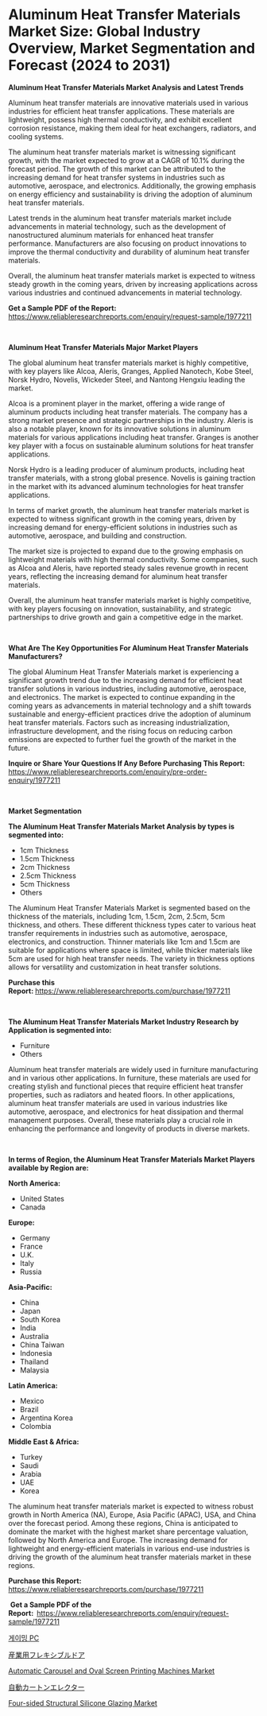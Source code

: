 <p><h1>Aluminum Heat Transfer Materials Market Size: Global Industry Overview, Market Segmentation and Forecast (2024 to 2031)</h1></p><p><strong>Aluminum Heat Transfer Materials Market Analysis and Latest Trends</strong></p>
<p><p>Aluminum heat transfer materials are innovative materials used in various industries for efficient heat transfer applications. These materials are lightweight, possess high thermal conductivity, and exhibit excellent corrosion resistance, making them ideal for heat exchangers, radiators, and cooling systems.</p><p>The aluminum heat transfer materials market is witnessing significant growth, with the market expected to grow at a CAGR of 10.1% during the forecast period. The growth of this market can be attributed to the increasing demand for heat transfer systems in industries such as automotive, aerospace, and electronics. Additionally, the growing emphasis on energy efficiency and sustainability is driving the adoption of aluminum heat transfer materials.</p><p>Latest trends in the aluminum heat transfer materials market include advancements in material technology, such as the development of nanostructured aluminum materials for enhanced heat transfer performance. Manufacturers are also focusing on product innovations to improve the thermal conductivity and durability of aluminum heat transfer materials.</p><p>Overall, the aluminum heat transfer materials market is expected to witness steady growth in the coming years, driven by increasing applications across various industries and continued advancements in material technology.</p></p>
<p><strong>Get a Sample PDF of the Report:&nbsp;</strong> <a href="https://www.reliableresearchreports.com/enquiry/request-sample/1977211">https://www.reliableresearchreports.com/enquiry/request-sample/1977211</a></p>
<p>&nbsp;</p>
<p><strong>Aluminum Heat Transfer Materials Major Market Players</strong></p>
<p><p>The global aluminum heat transfer materials market is highly competitive, with key players like Alcoa, Aleris, Granges, Applied Nanotech, Kobe Steel, Norsk Hydro, Novelis, Wickeder Steel, and Nantong Hengxiu leading the market. </p><p>Alcoa is a prominent player in the market, offering a wide range of aluminum products including heat transfer materials. The company has a strong market presence and strategic partnerships in the industry. Aleris is also a notable player, known for its innovative solutions in aluminum materials for various applications including heat transfer. Granges is another key player with a focus on sustainable aluminum solutions for heat transfer applications. </p><p>Norsk Hydro is a leading producer of aluminum products, including heat transfer materials, with a strong global presence. Novelis is gaining traction in the market with its advanced aluminum technologies for heat transfer applications. </p><p>In terms of market growth, the aluminum heat transfer materials market is expected to witness significant growth in the coming years, driven by increasing demand for energy-efficient solutions in industries such as automotive, aerospace, and building and construction.</p><p>The market size is projected to expand due to the growing emphasis on lightweight materials with high thermal conductivity. Some companies, such as Alcoa and Aleris, have reported steady sales revenue growth in recent years, reflecting the increasing demand for aluminum heat transfer materials.</p><p>Overall, the aluminum heat transfer materials market is highly competitive, with key players focusing on innovation, sustainability, and strategic partnerships to drive growth and gain a competitive edge in the market.</p></p>
<p>&nbsp;</p>
<p><strong>What Are The Key Opportunities For Aluminum Heat Transfer Materials Manufacturers?</strong></p>
<p><p>The global Aluminum Heat Transfer Materials market is experiencing a significant growth trend due to the increasing demand for efficient heat transfer solutions in various industries, including automotive, aerospace, and electronics. The market is expected to continue expanding in the coming years as advancements in material technology and a shift towards sustainable and energy-efficient practices drive the adoption of aluminum heat transfer materials. Factors such as increasing industrialization, infrastructure development, and the rising focus on reducing carbon emissions are expected to further fuel the growth of the market in the future.</p></p>
<p><strong>Inquire or Share Your Questions If Any Before Purchasing This Report:</strong> <a href="https://www.reliableresearchreports.com/enquiry/pre-order-enquiry/1977211">https://www.reliableresearchreports.com/enquiry/pre-order-enquiry/1977211</a></p>
<p>&nbsp;</p>
<p><strong>Market Segmentation</strong></p>
<p><strong>The Aluminum Heat Transfer Materials Market Analysis by types is segmented into:</strong></p>
<p><ul><li>1cm Thickness</li><li>1.5cm Thickness</li><li>2cm Thickness</li><li>2.5cm Thickness</li><li>5cm Thickness</li><li>Others</li></ul></p>
<p><p>The Aluminum Heat Transfer Materials Market is segmented based on the thickness of the materials, including 1cm, 1.5cm, 2cm, 2.5cm, 5cm thickness, and others. These different thickness types cater to various heat transfer requirements in industries such as automotive, aerospace, electronics, and construction. Thinner materials like 1cm and 1.5cm are suitable for applications where space is limited, while thicker materials like 5cm are used for high heat transfer needs. The variety in thickness options allows for versatility and customization in heat transfer solutions.</p></p>
<p><strong>Purchase this Report:&nbsp;</strong><a href="https://www.reliableresearchreports.com/purchase/1977211">https://www.reliableresearchreports.com/purchase/1977211</a></p>
<p>&nbsp;</p>
<p><strong>The Aluminum Heat Transfer Materials Market Industry Research by Application is segmented into:</strong></p>
<p><ul><li>Furniture</li><li>Others</li></ul></p>
<p><p>Aluminum heat transfer materials are widely used in furniture manufacturing and in various other applications. In furniture, these materials are used for creating stylish and functional pieces that require efficient heat transfer properties, such as radiators and heated floors. In other applications, aluminum heat transfer materials are used in various industries like automotive, aerospace, and electronics for heat dissipation and thermal management purposes. Overall, these materials play a crucial role in enhancing the performance and longevity of products in diverse markets.</p></p>
<p>&nbsp;</p>
<p><strong>In terms of Region, the Aluminum Heat Transfer Materials Market Players available by Region are:</strong></p>
<p>
    <p> <strong> North America: </strong>
        <ul>
            <li>United States</li>
            <li>Canada</li>
        </ul>
        </p> 
    <p> <strong> Europe: </strong>
        <ul>
            <li>Germany</li>
            <li>France</li>
            <li>U.K.</li>
            <li>Italy</li>
            <li>Russia</li>
        </ul>
        </p> 
    <p> <strong> Asia-Pacific: </strong>
        <ul>
            <li>China</li>
            <li>Japan</li>
            <li>South Korea</li>
            <li>India</li>
            <li>Australia</li>
            <li>China Taiwan</li>
            <li>Indonesia</li>
            <li>Thailand</li>
            <li>Malaysia</li>
        </ul>
        </p> 
    <p> <strong> Latin America: </strong>
        <ul>
            <li>Mexico</li>
            <li>Brazil</li>
            <li>Argentina Korea</li>
            <li>Colombia</li>
        </ul>
        </p> 
    <p> <strong> Middle East & Africa: </strong>
        <ul>
            <li>Turkey</li>
            <li>Saudi</li>
            <li>Arabia</li>
            <li>UAE</li>
            <li>Korea</li>
        </ul>
    </p>
    </p>
<p><p>The aluminum heat transfer materials market is expected to witness robust growth in North America (NA), Europe, Asia Pacific (APAC), USA, and China over the forecast period. Among these regions, China is anticipated to dominate the market with the highest market share percentage valuation, followed by North America and Europe. The increasing demand for lightweight and energy-efficient materials in various end-use industries is driving the growth of the aluminum heat transfer materials market in these regions.</p></p>
<p><strong>Purchase this Report: </strong><a href="https://www.reliableresearchreports.com/purchase/1977211">https://www.reliableresearchreports.com/purchase/1977211</a></p>
<p>&nbsp;<strong>Get a Sample PDF of the Report:&nbsp;&nbsp;</strong><a href="https://www.reliableresearchreports.com/enquiry/request-sample/1977211">https://www.reliableresearchreports.com/enquiry/request-sample/1977211</a></p>
<p><strong></strong></p>
<p><p><a href="https://medium.com/@percymckty3ytenzie89676/%EA%B2%8C%EC%9E%84%EC%9A%A9-pc-%EC%8B%9C%EC%9E%A5-%EA%B2%BD%EC%9F%81-%EB%B6%84%EC%84%9D-%EC%8B%9C%EC%9E%A5-%ED%8A%B8%EB%A0%8C%EB%93%9C-%EB%B0%8F-2031%EB%85%84%EA%B9%8C%EC%A7%80-%EC%98%88%EC%B8%A1-154696fcf1c6">게이밍 PC</a></p><p><a href="https://github.com/hwbcz413288296/Market-Research-Report-List-1/blob/main/16439742169.md">産業用フレキシブルドア</a></p><p><a href="https://issuu.com/reportprime-2/docs/automatic-carousel-and-oval-screen-printing-machin">Automatic Carousel and Oval Screen Printing Machines Market</a></p><p><a href="https://medium.com/@rylanaufman56456/%E8%87%AA%E5%8B%95%E3%82%AB%E3%83%BC%E3%83%88%E3%83%B3%E5%BD%A2%E6%88%90%E6%A9%9F%E3%81%AE%E5%B8%82%E5%A0%B4%E3%82%B7%E3%82%A7%E3%82%A2%E3%81%AE%E6%8E%A8%E7%A7%BB%E3%81%A8%E5%B8%82%E5%A0%B4%E6%88%90%E9%95%B7%E3%81%AE%E3%83%88%E3%83%AC%E3%83%B3%E3%83%892024%E5%B9%B4%E3%81%8B%E3%82%892031%E5%B9%B4%E3%81%BE%E3%81%A7-9354b7d5ccc7">自動カートンエレクター</a></p><p><a href="https://github.com/derrinmiltonellis35gcl/Market-Research-Report-List-1/blob/main/four-sided-structural-silicone-glazing-market.md">Four-sided Structural Silicone Glazing Market</a></p></p>